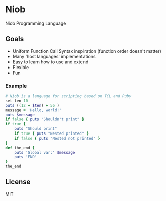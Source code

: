 # Niob
Niob Programming Language

## Goals
- Uniform Function Call Syntax inspiration (function order doesn't matter)
- Many 'host languages' implementations
- Easy to learn how to use and extend
- Flexible
- Fun

### Example
```ruby
# Niob is a language for scripting based on TCL and Ruby
set ten 10
puts ((12 + $ten) + 56 )
message = 'Hello, world!'
puts $message
if false { puts "Shouldn't print" }
if true {
    puts "Should print"
    if true { puts "Nested printed" }
    if false { puts "Nested not printed" }
}
def the_end {
    puts 'Global var:' $message
    puts 'END'
}
the_end
```

## License
MIT
